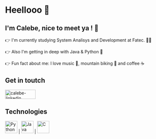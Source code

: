 # Heellooo 👋

## I'm Calebe, nice to meet ya ! :rainbow:

:point_right: I'm currently studying System Analisys and Development at Fatec. :man_student:

:point_right: Also I'm getting in deep with Java & Python :dart:

:point_right: Fun fact about me: I love music :guitar:, mountain biking :bicyclist: and coffee :coffee:

## Get in toutch 
<a href="https://www.linkedin.com/in/calebe-andrade/" target="_blank">
<img align="center" alt="calebe-linkedin" height="30" width="100" src="https://img.shields.io/badge/LinkedIn-0077B5?style=for-the-badge&logo=linkedin&logoColor=white" style="max-width:100%;">
</a>

## Technologies
<img title="Python" alt="Python" width="40px" src="https://img.icons8.com/color/48/000000/python--v1.png"> | <img alt="Java" title="Java" width="40px" src="https://img.icons8.com/color/96/000000/java-coffee-cup-logo--v1.png"> | <img title="C" alt="C" width="40px" src="https://img.icons8.com/color/96/000000/c-programming.png">

<!--
**calebeandrade93/calebeandrade93** is a ✨ _special_ ✨ repository because its `README.md` (this file) appears on your GitHub profile.

Here are some ideas to get you started:

- 🔭 I’m currently working on ...
- 🌱 I’m currently learning ...
- 👯 I’m looking to collaborate on ...
- 🤔 I’m looking for help with ...
- 💬 Ask me about ...
- 📫 How to reach me: ...
- 😄 Pronouns: ...
- ⚡ Fun fact: ...
-->
